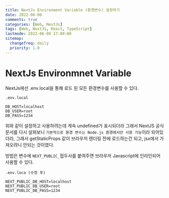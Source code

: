 ```yaml
---
title: NextJs Environment Variable (환경변수) 설정하기
date: 2022-06-08
comments: true
categories: [Web, NextJs]
tags: [Web, NextJS, React, TypeScript]
lastmode: 2022-06-08 17:00:00
sitemap:
  changefreq: daily
  priority: 1.0
---
```


# NextJs Environmnet Variable

NextJs에선 .env.local을 통해 로드 된 모든 환경변수를 사용할 수 있다.

`.env.local`

```
DB_HOST=localhost
DB_USER=root
DB_PASS=1234
```

위와 같이 설정하고 사용하려는데 계속 undefined가 표시되더라 그래서 NextJS 공식 문서를 다시 살펴보니
`기본적으로 환경 변수는 Node.js 환경에서만 사용 가능`이라 되어있더라, 그래서 getStaticProps 같이 브라우저 렌더링 전에 로드하는건 되고, jsx에서 가져오려니 안되는 것이였다.

방법은 변수에 `NEXT_PUBLIC_`접두사를 붙여주면 브라우저 Javascript에 인라인되어 사용할 수 있다.

`.env.loca (수정 후)`

```
NEXT_PUBLIC_DB_HOST=localhost
NEXT_PUBLIC_DB_USER=root
NEXT_PUBLIC_DB_PASS=1234
```

